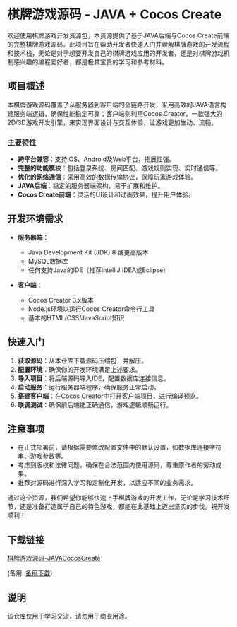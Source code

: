 # 棋牌游戏源码 - JAVA + Cocos Create

欢迎使用棋牌游戏开发资源包，本资源提供了基于JAVA后端与Cocos Create前端的完整棋牌游戏源码。此项目旨在帮助开发者快速入门并理解棋牌游戏的开发流程和技术栈，无论是对于想要开发自己的棋牌游戏应用的开发者，还是对棋牌游戏机制感兴趣的编程爱好者，都是极其宝贵的学习和参考材料。

## 项目概述

本棋牌游戏源码覆盖了从服务器到客户端的全链路开发，采用高效的JAVA语言构建服务端逻辑，确保性能稳定可靠；客户端则利用Cocos Creator，一款强大的2D/3D游戏开发引擎，来实现界面设计与交互体验，让游戏更加生动、流畅。

### 主要特性

- **跨平台兼容**：支持iOS、Android及Web平台，拓展性强。
- **完整的功能模块**：包括登录系统、房间匹配、游戏规则实现、实时通信等。
- **优化的网络通信**：采用高效的数据传输协议，保障玩家游戏体验。
- **JAVA后端**：稳定的服务器端架构，易于扩展和维护。
- **Cocos Create前端**：灵活的UI设计和动画效果，提升用户体验。

## 开发环境需求

- **服务器端**：
  - Java Development Kit (JDK) 8 或更高版本
  - MySQL数据库
  - 任何支持Java的IDE（推荐IntelliJ IDEA或Eclipse）
  
- **客户端**：
  - Cocos Creator 3.x版本
  - Node.js环境以运行Cocos Creator命令行工具
  - 基本的HTML/CSS/JavaScript知识

## 快速入门

1. **获取源码**：从本仓库下载源码压缩包，并解压。
2. **配置环境**：确保你的开发环境满足上述要求。
3. **导入项目**：将后端源码导入IDE，配置数据库连接信息。
4. **启动服务**：运行服务器端程序，确保服务正常启动。
5. **搭建客户端**：在Cocos Creator中打开客户端项目，进行编译预览。
6. **联调测试**：确保前后端能正确通信，游戏逻辑顺畅运行。

## 注意事项

- 在正式部署前，请根据需要修改配置文件中的默认设置，如数据库连接字符串、游戏参数等。
- 考虑到版权和法律问题，确保在合法范围内使用源码，尊重原作者的劳动成果。
- 推荐对源码进行深入学习和定制化开发，以适应不同的业务需求。

通过这个资源，我们希望你能够快速上手棋牌游戏的开发工作，无论是学习技术细节，还是准备打造属于自己的特色游戏，都能在此基础上迈出坚实的步伐。祝开发顺利！

## 下载链接
[棋牌游戏源码-JAVACocosCreate](https://pan.quark.cn/s/e9fbf29663dc) 

(备用: [备用下载](https://pan.baidu.com/s/1A4NNVB3mbnvmdw_8x0t7Zg?pwd=1234))

## 说明

该仓库仅用于学习交流，请勿用于商业用途。

